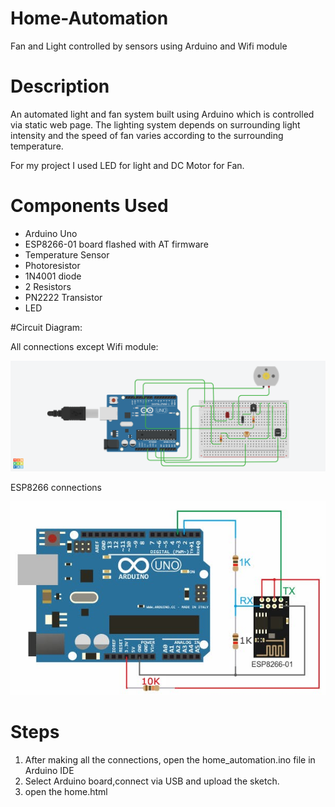 # Home-Automation
Fan and Light controlled by sensors using Arduino and Wifi module

# Description
An automated light and fan system built using Arduino which is controlled
via static web page. The lighting system depends on surrounding light
intensity and the speed of fan varies according to the surrounding
temperature.

For my project I used LED for light and DC Motor for Fan.

# Components Used
* Arduino Uno
* ESP8266-01 board flashed with AT firmware
* Temperature Sensor
* Photoresistor
* 1N4001 diode
* 2 Resistors
* PN2222 Transistor
* LED

#Circuit Diagram:

All connections except Wifi module:

![Image](./circuit_diagrams/main_diagram.png)


ESP8266 connections

![Image](./circuit_diagrams/esp8266_diagram.jpg)


# Steps

1. After making all the connections, open the home_automation.ino file in Arduino IDE
2. Select Arduino board,connect via USB and upload the sketch.
3. open the home.html
